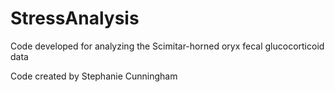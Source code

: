 # StressAnalysis
Code developed for analyzing the Scimitar-horned oryx fecal glucocorticoid data

Code created by Stephanie Cunningham
